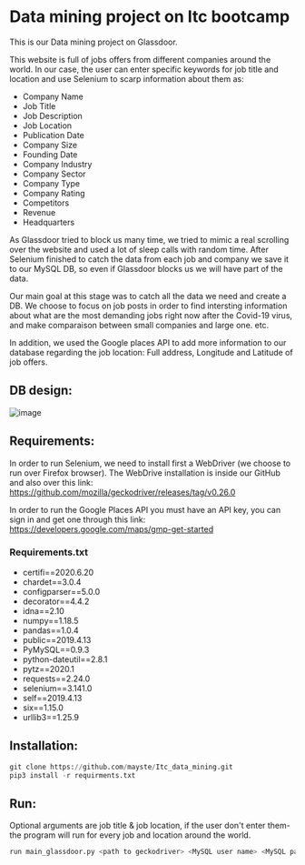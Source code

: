 # Data mining project on Itc bootcamp

This is our Data mining project on Glassdoor. 

This website is full of jobs offers from different companies around the world.
In our case, the user can enter specific keywords for job title and location and use Selenium to scarp information about them as:
- Company Name
- Job Title
- Job Description
- Job Location
- Publication Date
- Company Size
- Founding Date
- Company Industry
- Company Sector
- Company Type
- Company Rating
- Competitors
- Revenue
- Headquarters

As Glassdoor tried to block us many time, we tried to mimic a real scrolling over the website and used a lot of sleep calls with random time.
After Selenium finished to catch the data from each job and company we save it to our MySQL DB, so even if Glassdoor blocks us we will have part of the data.

Our main goal at this stage was to catch all the data we need and create a DB. 
We choose to focus on job posts in order to find intersting information about what are the most demanding jobs right now after the Covid-19 virus, and make comparaison between small companies and large one. etc.

In addition, we used the Google places API to add more information to our database regarding the job location: Full address, Longitude and Latitude of job offers.

## DB design:
![image](https://user-images.githubusercontent.com/66407270/88477795-aa9af400-cf4b-11ea-9864-504b043fe1d1.png)

## Requirements:

In order to run Selenium, we need to install first a WebDriver (we choose to run over Firefox browser).
The WebDrive installation is inside our GitHub and also over this link:
https://github.com/mozilla/geckodriver/releases/tag/v0.26.0

In order to run the Google Places API you must have an API key, you can sign in and get one through this link: 
https://developers.google.com/maps/gmp-get-started

### Requirements.txt
* certifi==2020.6.20
* chardet==3.0.4
* configparser==5.0.0
* decorator==4.4.2
* idna==2.10
* numpy==1.18.5
* pandas==1.0.4
* public==2019.4.13
* PyMySQL==0.9.3
* python-dateutil==2.8.1
* pytz==2020.1
* requests==2.24.0
* selenium==3.141.0
* self==2019.4.13
* six==1.15.0
* urllib3==1.25.9

## Installation:
```python
git clone https://github.com/mayste/Itc_data_mining.git
pip3 install -r requirments.txt
```

## Run:
Optional arguments are job title & job location, if the user don't enter them- the program will run for every job and location around the world.
```python
run main_glassdoor.py <path to geckodriver> <MySQL user name> <MySQL password> <Key API> --job_title="XXX" --job_location="XXX"
```
